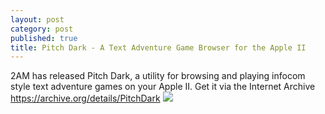 ```yaml
---
layout: post
category: post
published: true
title: Pitch Dark - A Text Adventure Game Browser for the Apple II
---
```

2AM has released Pitch Dark, a utility for browsing and playing infocom style text adventure games on your Apple II. Get it via the Internet Archive https://archive.org/details/PitchDark ![]({{site.baseurl}}/images/cover.png)
